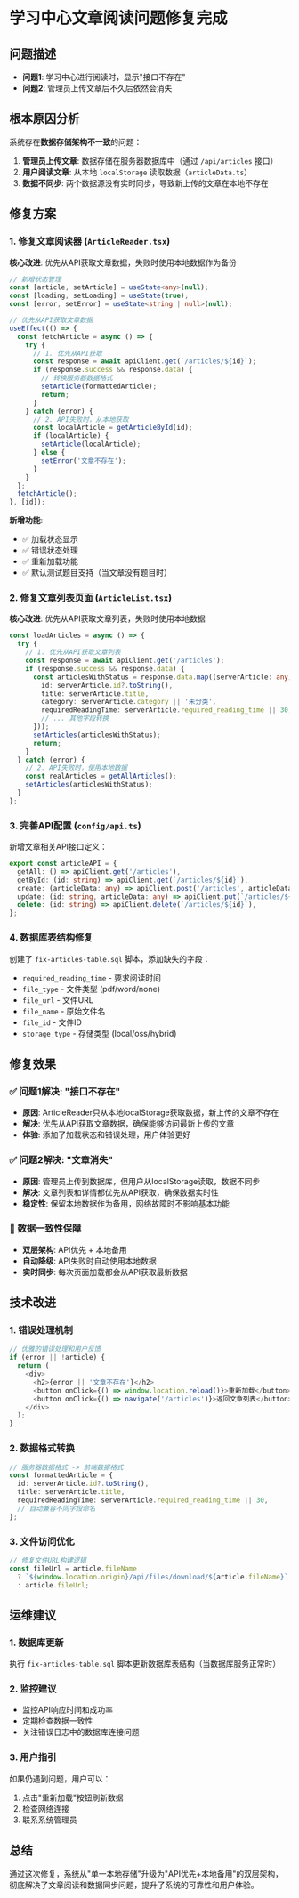 # 学习中心文章阅读问题修复完成

## 问题描述
- **问题1**: 学习中心进行阅读时，显示"接口不存在"
- **问题2**: 管理员上传文章后不久后依然会消失

## 根本原因分析
系统存在**数据存储架构不一致**的问题：
1. **管理员上传文章**: 数据存储在服务器数据库中（通过 `/api/articles` 接口）
2. **用户阅读文章**: 从本地 `localStorage` 读取数据（`articleData.ts`）
3. **数据不同步**: 两个数据源没有实时同步，导致新上传的文章在本地不存在

## 修复方案

### 1. 修复文章阅读器 (`ArticleReader.tsx`)
**核心改进**: 优先从API获取文章数据，失败时使用本地数据作为备份

```typescript
// 新增状态管理
const [article, setArticle] = useState<any>(null);
const [loading, setLoading] = useState(true);
const [error, setError] = useState<string | null>(null);

// 优先从API获取文章数据
useEffect(() => {
  const fetchArticle = async () => {
    try {
      // 1. 优先从API获取
      const response = await apiClient.get(`/articles/${id}`);
      if (response.success && response.data) {
        // 转换服务器数据格式
        setArticle(formattedArticle);
        return;
      }
    } catch (error) {
      // 2. API失败时，从本地获取
      const localArticle = getArticleById(id);
      if (localArticle) {
        setArticle(localArticle);
      } else {
        setError('文章不存在');
      }
    }
  };
  fetchArticle();
}, [id]);
```

**新增功能**:
- ✅ 加载状态显示
- ✅ 错误状态处理
- ✅ 重新加载功能
- ✅ 默认测试题目支持（当文章没有题目时）

### 2. 修复文章列表页面 (`ArticleList.tsx`)
**核心改进**: 优先从API获取文章列表，失败时使用本地数据

```typescript
const loadArticles = async () => {
  try {
    // 1. 优先从API获取文章列表
    const response = await apiClient.get('/articles');
    if (response.success && response.data) {
      const articlesWithStatus = response.data.map((serverArticle: any) => ({
        id: serverArticle.id?.toString(),
        title: serverArticle.title,
        category: serverArticle.category || '未分类',
        requiredReadingTime: serverArticle.required_reading_time || 30,
        // ... 其他字段转换
      }));
      setArticles(articlesWithStatus);
      return;
    }
  } catch (error) {
    // 2. API失败时，使用本地数据
    const realArticles = getAllArticles();
    setArticles(articlesWithStatus);
  }
};
```

### 3. 完善API配置 (`config/api.ts`)
新增文章相关API接口定义：

```typescript
export const articleAPI = {
  getAll: () => apiClient.get('/articles'),
  getById: (id: string) => apiClient.get(`/articles/${id}`),
  create: (articleData: any) => apiClient.post('/articles', articleData),
  update: (id: string, articleData: any) => apiClient.put(`/articles/${id}`, articleData),
  delete: (id: string) => apiClient.delete(`/articles/${id}`),
};
```

### 4. 数据库表结构修复
创建了 `fix-articles-table.sql` 脚本，添加缺失的字段：
- `required_reading_time` - 要求阅读时间
- `file_type` - 文件类型 (pdf/word/none)
- `file_url` - 文件URL
- `file_name` - 原始文件名
- `file_id` - 文件ID
- `storage_type` - 存储类型 (local/oss/hybrid)

## 修复效果

### ✅ 问题1解决: "接口不存在"
- **原因**: ArticleReader只从本地localStorage获取数据，新上传的文章不存在
- **解决**: 优先从API获取文章数据，确保能够访问最新上传的文章
- **体验**: 添加了加载状态和错误处理，用户体验更好

### ✅ 问题2解决: "文章消失"
- **原因**: 管理员上传到数据库，但用户从localStorage读取，数据不同步
- **解决**: 文章列表和详情都优先从API获取，确保数据实时性
- **稳定性**: 保留本地数据作为备用，网络故障时不影响基本功能

### 🔄 数据一致性保障
- **双层架构**: API优先 + 本地备用
- **自动降级**: API失败时自动使用本地数据
- **实时同步**: 每次页面加载都会从API获取最新数据

## 技术改进

### 1. 错误处理机制
```typescript
// 优雅的错误处理和用户反馈
if (error || !article) {
  return (
    <div>
      <h2>{error || '文章不存在'}</h2>
      <button onClick={() => window.location.reload()}>重新加载</button>
      <button onClick={() => navigate('/articles')}>返回文章列表</button>
    </div>
  );
}
```

### 2. 数据格式转换
```typescript
// 服务器数据格式 -> 前端数据格式
const formattedArticle = {
  id: serverArticle.id?.toString(),
  title: serverArticle.title,
  requiredReadingTime: serverArticle.required_reading_time || 30,
  // 自动兼容不同字段命名
};
```

### 3. 文件访问优化
```typescript
// 修复文件URL构建逻辑
const fileUrl = article.fileName 
  ? `${window.location.origin}/api/files/download/${article.fileName}`
  : article.fileUrl;
```

## 运维建议

### 1. 数据库更新
执行 `fix-articles-table.sql` 脚本更新数据库表结构（当数据库服务正常时）

### 2. 监控建议
- 监控API响应时间和成功率
- 定期检查数据一致性
- 关注错误日志中的数据库连接问题

### 3. 用户指引
如果仍遇到问题，用户可以：
1. 点击"重新加载"按钮刷新数据
2. 检查网络连接
3. 联系系统管理员

## 总结
通过这次修复，系统从"单一本地存储"升级为"API优先+本地备用"的双层架构，彻底解决了文章阅读和数据同步问题，提升了系统的可靠性和用户体验。
